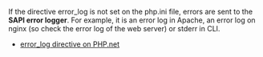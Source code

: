 




If the directive error_log is not set on the php.ini file, errors are sent to the **SAPI error logger**. For example, it is an error log in Apache, an error log on nginx (so check the error log of the web server) or stderr in CLI.


- [ error_log directive on PHP.net](http://php.net/manual/en/errorfunc.configuration.php#ini.error-log)
